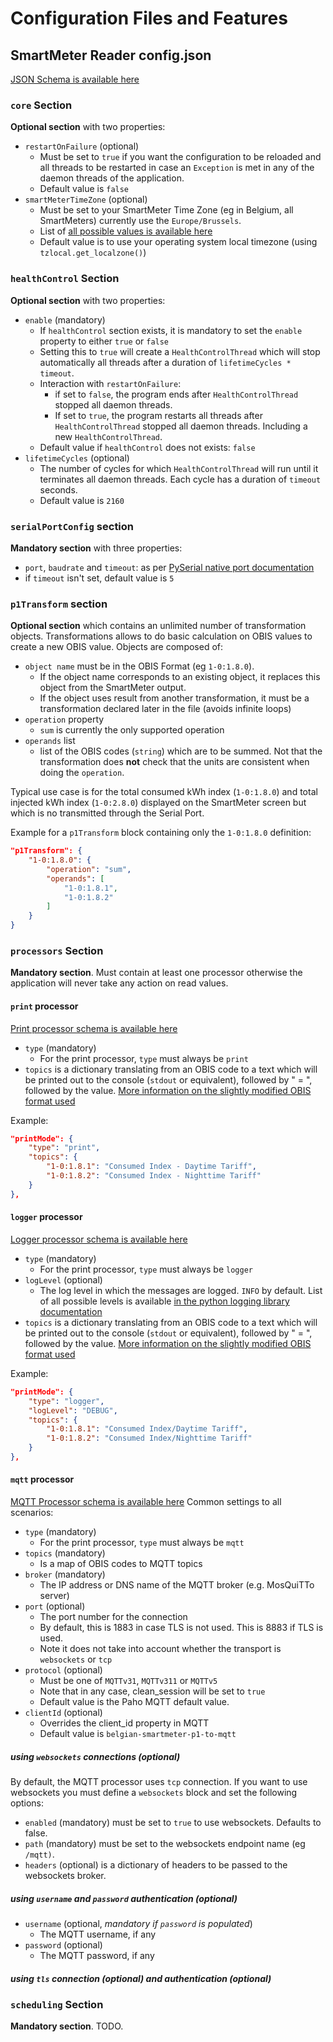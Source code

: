 # Configuration Files and Features

## SmartMeter Reader config.json

[JSON Schema is available here](https://github.com/vivienbo/belgian-smartmeter-p1-to-mqtt/blob/main/schema/config.schema.json)

### `core` Section

**Optional section** with two properties:
* `restartOnFailure` (optional)
    * Must be set to `true` if you want the configuration to be reloaded
    and all threads to be restarted in case an `Exception` is met in
    any of the daemon threads of the application.
    * Default value is `false`
* `smartMeterTimeZone` (optional)
    * Must be set to your SmartMeter Time Zone (eg in Belgium, all SmartMeters)
    currently use the `Europe/Brussels`.
    * List of [all possible values is available here](https://gist.github.com/heyalexej/8bf688fd67d7199be4a1682b3eec7568)
    * Default value is to use your operating system local timezone (using `tzlocal.get_localzone()`)

### `healthControl` Section

**Optional section** with two properties:
* `enable` (mandatory)
    * If `healthControl` section exists, it is mandatory to set the `enable` property
    to either `true` or `false`
    * Setting this to `true` will create a `HealthControlThread` which will stop
    automatically all threads after a duration of `lifetimeCycles * timeout`.
    * Interaction with `restartOnFailure`:
        * if set to `false`, the program ends after `HealthControlThread` stopped all daemon threads.
        * If set to `true`, the program restarts all threads after `HealthControlThread` stopped
        all daemon threads. Including a new `HealthControlThread`.
    * Default value if `healthControl` does not exists: `false`
* `lifetimeCycles` (optional)
    * The number of cycles for which `HealthControlThread` will run until it terminates
    all daemon threads. Each cycle has a duration of `timeout` seconds.
    * Default value is `2160`

### `serialPortConfig` section

**Mandatory section** with three properties:
* `port`, `baudrate` and `timeout`: as per [PySerial native port documentation](https://pyserial.readthedocs.io/en/latest/pyserial_api.html#native-ports)
* if `timeout` isn't set, default value is `5`

### `p1Transform` section

**Optional section** which contains an unlimited number of transformation objects.
Transformations allows to do basic calculation on OBIS values to create a new OBIS value.
Objects are composed of:

* `object name` must be in the OBIS Format (eg `1-0:1.8.0`).
    * If the object name corresponds to an existing object, it replaces this object from
    the SmartMeter output.
    * If the object uses result from another transformation, it must be a transformation
    declared later in the file (avoids infinite loops)
* `operation` property
    * `sum` is currently the only supported operation
* `operands` list
    * list of the OBIS codes (`string`) which are to be summed. Not that the transformation
    does **not** check that the units are consistent when doing the `operation`.

Typical use case is for the total consumed kWh index (`1-0:1.8.0`) and total injected kWh index (`1-0:2.8.0`) displayed on the SmartMeter screen but which is no transmitted through the Serial Port.

Example for a `p1Transform` block containing only the `1-0:1.8.0` definition:
```json
"p1Transform": {
    "1-0:1.8.0": {
        "operation": "sum",
        "operands": [
            "1-0:1.8.1",
            "1-0:1.8.2"
        ]
    }
}
```

### `processors` Section

**Mandatory section**. Must contain at least one processor otherwise the application will never
take any action on read values.

#### `print` processor

[Print processor schema is available here](https://github.com/vivienbo/belgian-smartmeter-p1-to-mqtt/blob/main/schema/print.processor.schema.json)

* `type` (mandatory)
    * For the print processor, `type` must always be `print`
* `topics` is a dictionary translating from an OBIS code to a text which
    will be printed out to the console (`stdout` or equivalent), followed by " = ",
    followed by the value. [More information on the slightly modified OBIS format used](https://github.com/vivienbo/belgian-smartmeter-p1-to-mqtt/tree/main/docs/obis.md)

Example:
```json
"printMode": {
    "type": "print",
    "topics": {
        "1-0:1.8.1": "Consumed Index - Daytime Tariff",
        "1-0:1.8.2": "Consumed Index - Nighttime Tariff"              
    }
},
```

#### `logger` processor

[Logger processor schema is available here](https://github.com/vivienbo/belgian-smartmeter-p1-to-mqtt/blob/main/schema/logger.processor.schema.json)

* `type` (mandatory)
    * For the print processor, `type` must always be `logger`
* `logLevel` (optional)
    * The log level in which the messages are logged. `INFO` by default. List of all possible levels
    is available [in the python logging library documentation](https://docs.python.org/3/library/logging.html#logging-levels)
* `topics` is a dictionary translating from an OBIS code to a text which
    will be printed out to the console (`stdout` or equivalent), followed by " = ",
    followed by the value. [More information on the slightly modified OBIS format used](https://github.com/vivienbo/belgian-smartmeter-p1-to-mqtt/tree/main/docs/obis.md)

Example:
```json
"printMode": {
    "type": "logger",
    "logLevel": "DEBUG",
    "topics": {
        "1-0:1.8.1": "Consumed Index/Daytime Tariff",
        "1-0:1.8.2": "Consumed Index/Nighttime Tariff"              
    }
},
```

#### `mqtt` processor

[MQTT Processor schema is available here](https://github.com/vivienbo/belgian-smartmeter-p1-to-mqtt/blob/main/schema/mqtt.processor.schema.json)
Common settings to all scenarios:

* `type` (mandatory)
    * For the print processor, `type` must always be `mqtt`
* `topics` (mandatory)
    * Is a map of OBIS codes to MQTT topics
* `broker` (mandatory)
    * The IP address or DNS name of the MQTT broker (e.g. MosQuiTTo server)
* `port` (optional)
    * The port number for the connection
    * By default, this is 1883 in case TLS is not used. This is 8883 if TLS is used.
    * Note it does not take into account whether the transport is `websockets` or `tcp`
* `protocol` (optional)
    * Must be one of `MQTTv31`, `MQTTv311` or `MQTTv5`
    * Note that in any case, clean_session will be set to `true`
    * Default value is the Paho MQTT default value.
* `clientId` (optional)
    * Overrides the client_id property in MQTT
    * Default value is `belgian-smartmeter-p1-to-mqtt`

##### using `websockets` connections (optional)

By default, the MQTT processor uses `tcp` connection.
If you want to use websockets you must define a `websockets` block and set the following options:

* `enabled` (mandatory) must be set to `true` to use websockets. Defaults to false.
* `path` (mandatory) must be set to the websockets endpoint name (eg `/mqtt)`.
* `headers` (optional) is a dictionary of headers to be passed to the websockets broker.

##### using `username` and `password` authentication (optional)

* `username` (optional, *mandatory if `password` is populated*)
    * The MQTT username, if any
* `password` (optional)
    * The MQTT password, if any

##### using `tls` connection (optional) and authentication (optional)


### `scheduling` Section

**Mandatory section**. TODO.